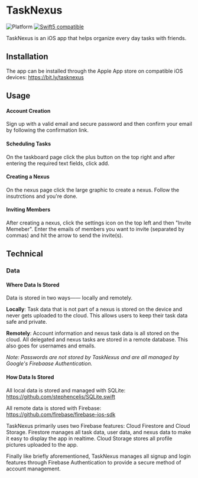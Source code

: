 # TaskNexus
![Platform][PlatformBadge] [![Swift5 compatible][Swift5Badge]][Swift5Link]  

  
TaskNexus is an iOS app that helps organize every day tasks with friends.

## Installation

The app can be installed through the Apple App store on compatible iOS devices: https://bit.ly/tasknexus

## Usage

#### Account Creation
Sign up with a valid email and secure password and then confirm your email by following the confirmation link.

#### Scheduling Tasks
On the taskboard page click the plus button on the top right and after entering the required text fields, click add.

#### Creating a Nexus
On the nexus page click the large graphic to create a nexus. Follow the insutrctions and you're done.

#### Inviting Members
After creating a nexus, click the settings icon on the top left and then "Invite Memeber". Enter the emails of members you want to invite (separated by commas) and hit the arrow to send the invite(s).

## Technical

### Data

#### Where Data Is Stored
Data is stored in two ways—— locally and remotely.

**Locally**: Task data that is not part of a nexus is stored on the device and never gets uploaded to the cloud. This allows users to keep their task data safe and private.

**Remotely**: Account information and nexus task data is all stored on the cloud. All delegated and nexus tasks are stored in a remote database. This also goes for usernames and emails.

*Note: Passwords are not stored by TaskNexus and are all managed by Google's Firebaase Authentication.*

#### How Data Is Stored
All local data is stored and managed with SQLite: https://github.com/stephencelis/SQLite.swift

All remote data is stored with Firebase: https://github.com/firebase/firebase-ios-sdk  

TaskNexus primarily uses two Firebase features: Cloud Firestore and Cloud Storage. Firestore manages all task data, user data, and nexus data to make it easy to display the app in realtime. Cloud Storage stores all profile pictures uploaded to the app.

Finally like briefly aforementioned, TaskNexus manages all signup and login features through Firebase Authentication to provide a secure method of account management.

[PlatformBadge]: https://img.shields.io/badge/platform-iOS-lightgrey

[Swift5Badge]: https://img.shields.io/badge/Swift-5-orange.svg?style=flat
[Swift5Link]: https://developer.apple.com/swift/
